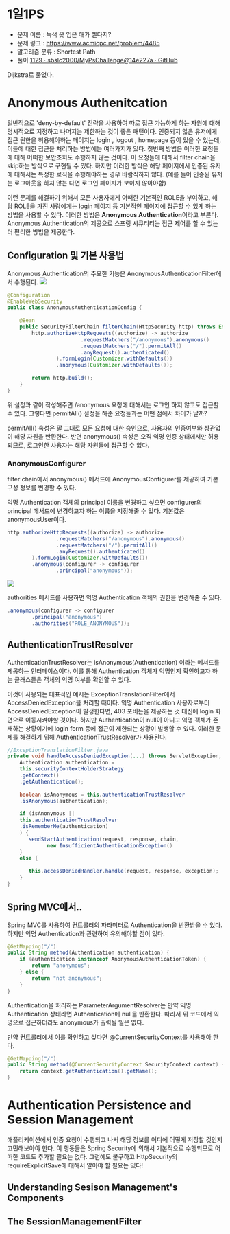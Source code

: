 # 1일1PS
 * 문제 이름 : 녹색 옷 입은 애가 젤다지?
 * 문제 링크 : https://www.acmicpc.net/problem/4485
 * 알고리즘 분류 : Shortest Path
 * 풀이 [1129 · sbslc2000/MyPsChallenge@14e227a · GitHub](https://github.com/sbslc2000/MyPsChallenge/commit/14e227aa3c059654aef8fb1ef6a85edd117bced5)

Dijkstra로 풀었다.

# Anonymous Authenitcation
일반적으로 'deny-by-default' 전략을 사용하여 따로 접근 가능하게 하는 자원에 대해 명시적으로 지정하고 나머지는 제한하는 것이 좋은 패턴이다. 인증되지 않은 유저에게 접근 권한을 허용해야하는 페이지는 login , logout , homepage 등이 있을 수 있는데, 이들에 대한 접근을 처리하는 방법에는 여러가지가 있다.
첫번째 방법은 이러한 요청들에 대해 어떠한 보안조치도 수행하지 않는 것이다. 이 요청들에 대해서 filter chain을 skip하는 방식으로 구현될 수 있다. 하지만 이러한 방식은 해당 페이지에서 인증된 유저에 대해서는 특정한 로직을 수행해야하는 경우 바람직하지 않다. (예를 들어 인증된 유저는 로그아웃을 하지 않는 다면 로그인 페이지가 보이지 않아야함)

이런 문제를 해결하기 위해서 모든 사용자에게 어떠한 기본적인 ROLE을 부여하고, 해당 ROLE을 가진 사람에게는 login 페이지 등 기본적인 페이지에 접근할 수 있게 하는 방법을 사용할 수 있다. 이러한 방법은 **Anonymous Authentication**이라고 부른다. Anonymous Authentication의 제공으로 스프링 시큐리티는 접근 제어를 할 수 있는 더 편리한 방법을 제공한다.

## Configuration 및 기본 사용법

Anonymous Authentication의 주요한 기능은 AnonymousAuthenticationFilter에서 수행된다.
![](https://i.imgur.com/OlYz5Vs.png)

```java
@Configuration  
@EnableWebSecurity  
public class AnonymousAuthenticationConfig {  
  
    @Bean  
    public SecurityFilterChain filterChain(HttpSecurity http) throws Exception {  
        http.authorizeHttpRequests((authorize) -> authorize  
                        .requestMatchers("/anonymous").anonymous()  
                        .requestMatchers("/").permitAll()  
                        .anyRequest().authenticated()  
                ).formLogin(Customizer.withDefaults())  
                .anonymous(Customizer.withDefaults());  
  
        return http.build();  
    }  
}
```

위 설정과 같이 작성해주면 /anonymous 요청에 대해서는 로그인 하지 않고도 접근할 수 있다. 그렇다면 permitAll() 설정을 해준 요청들과는 어떤 점에서 차이가 날까?

permitAll() 속성은 말 그대로 모든 요청에 대한 승인으로, 사용자의 인증여부와 상관없이 해당 자원을 반환한다. 반면 anonymous() 속성은 오직 익명 인증 상태에서만 허용되므로, 로그인한 사용자는 해당 자원들에 접근할 수 없다.

### AnonymousConfigurer
filter chain에서 anonymous() 메서드에 AnonymousConfigurer를 제공하여 기본 구성 정보를 변경할 수 있다.

익명 Authentication 객체의 principal 이름을 변경하고 싶으면 configurer의 principal 메서드에 변경하고자 하는 이름을 지정해줄 수 있다. 기본값은 anonymousUser이다.
```java
http.authorizeHttpRequests((authorize) -> authorize  
                .requestMatchers("/anonymous").anonymous()  
                .requestMatchers("/").permitAll()  
                .anyRequest().authenticated()  
        ).formLogin(Customizer.withDefaults())  
        .anonymous(configurer -> configurer  
                .principal("anonymous"));
```

![](https://i.imgur.com/BwOkGZU.png)

authorities 메서드를 사용하면 익명 Authentication 객체의 권한을 변경해줄 수 있다.
```java
.anonymous(configurer -> configurer  
        .principal("anonymous")  
        .authorities("ROLE_ANONYMOUS"));
```

## AuthenticationTrustResolver
AuthenticationTrustResolver는 isAnonymous(Authentication) 이라는 메서드를 제공하는 인터페이스이다. 이를 통해 Authentication 객체가 익명인지 확인하고자 하는 클래스들은 객체의 익명 여부를 확인할 수 있다.

이것이 사용되는 대표적인 예시는 ExceptionTranslationFilter에서 AccessDeniedException을 처리할 때이다. 익명 Authentication 사용자로부터 AccessDeniedException이 발생한다면, 403 포비든을 제공하는 것 대신에 login 화면으로 이동시켜야할 것이다. 하지만 Authentication이 null이 아니고 익명 객체가 존재하는 상황이기에 login form 등에 접근이 제한되는 상황이 발생할 수 있다. 이러한 문제를 해결하기 위해 AuthenticationTrustResolver가 사용된다.
```java
//ExceptionTranslationFilter.java 
private void handleAccessDeniedException(...) throws ServletException, IOException {  
    Authentication authentication = 
    this.securityContextHolderStrategy
    .getContext()
    .getAuthentication();  
    
    boolean isAnonymous = this.authenticationTrustResolver
    .isAnonymous(authentication);  
    
    if (isAnonymous || 
    this.authenticationTrustResolver
    .isRememberMe(authentication)
    ) {  
       sendStartAuthentication(request, response, chain,  
             new InsufficientAuthenticationException()  
    }  
    else {  
       
       this.accessDeniedHandler.handle(request, response, exception);  
    }  
}
```

## Spring MVC에서..
Spring MVC를 사용하여 컨트롤러의 파라미터로 Authentication을 반환받을 수 있다. 하지만 익명 Authentication과 관련하여 유의해야할 점이 있다.
```java
@GetMapping("/")
public String method(Authentication authentication) {
	if (authentication instanceof AnonymousAuthenticationToken) {
		return "anonymous";
	} else {
		return "not anonymous";
	}
}
```

Authentication을 처리하는 ParameterArgumentResolver는 만약 익명 Authentication 상태라면 Authentication에 null을 반환한다. 따라서 위 코드에서 익명으로 접근하더라도 anonymous가 출력될 일은 없다.

만약 컨트롤러에서 이를 확인하고 싶다면 @CurrentSecurityContext를 사용해야 한다.
```java
@GetMapping("/")
public String method(@CurrentSecurityContext SecurityContext context) {
	return context.getAuthentication().getName();
}
```

# Authentication Persistence and Session Management
애플리케이션에서 인증 요청이 수행되고 나서 해당 정보를 어디에 어떻게 저장할 것인지 고민해보아야 한다. 이 행동들은 Spring Security에 의해서 기본적으로 수행되므로 어떠한 코드도 추가할 필요는 없다. 그럼에도 불구하고 HttpSecurity의 requireExplicitSave에 대해서 알아야 할 필요는 있다!



## Understanding Sesison Management's Components

## The SessionManagementFilter





